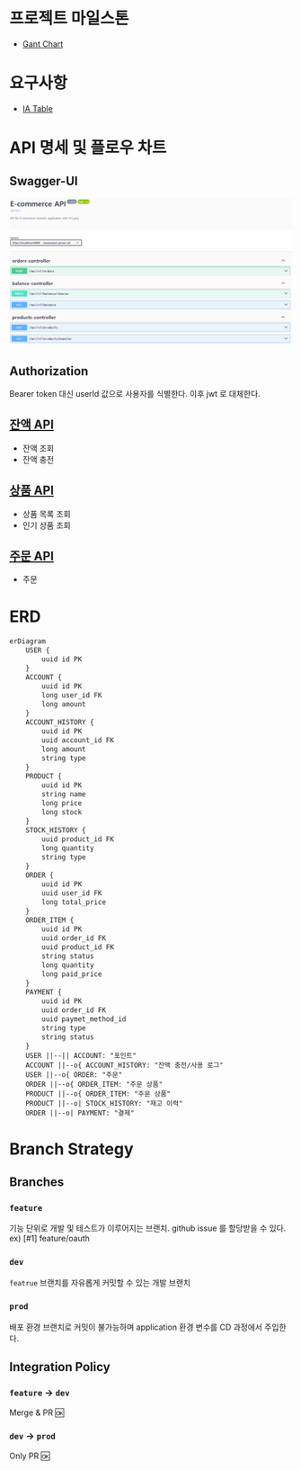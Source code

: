 # 프로젝트 마일스톤

- [Gant Chart](./docs/project/gant.md)

# 요구사항

- [IA Table](./docs/project/requirement.md)

# API 명세 및 플로우 차트

## Swagger-UI

![capture](./docs/.asset/swagger-ui.png)

## Authorization

Bearer token 대신 userId 값으로 사용자를 식별한다.
이후 jwt 로 대체한다.

## [잔액 API](./docs/api/account.md)

- 잔액 조회
- 잔액 충전

## [상품 API](./docs/api/products.md)

- 상품 목록 조회
- 인기 상품 조회

## [주문 API](./docs/api/orders.md)

- 주문

# ERD

```mermaid
erDiagram
    USER {
        uuid id PK
    }
    ACCOUNT {
        uuid id PK
        long user_id FK
        long amount
    }
    ACCOUNT_HISTORY {
        uuid id PK
        uuid account_id FK
        long amount
        string type
    }
    PRODUCT {
        uuid id PK
        string name
        long price
        long stock
    }
    STOCK_HISTORY {
        uuid product_id FK
        long quantity
        string type
    }
    ORDER {
        uuid id PK
        uuid user_id FK
        long total_price
    }
    ORDER_ITEM {
        uuid id PK
        uuid order_id FK
        uuid product_id FK
        string status
        long quantity
        long paid_price
    }
    PAYMENT {
        uuid id PK
        uuid order_id FK
        uuid paymet_method_id
        string type
        string status
    }
    USER ||--|| ACCOUNT: "포인트"
    ACCOUNT ||--o{ ACCOUNT_HISTORY: "잔액 충전/사용 로그"
    USER ||--o{ ORDER: "주문"
    ORDER ||--o{ ORDER_ITEM: "주문 상품"
    PRODUCT ||--o{ ORDER_ITEM: "주문 상품"
    PRODUCT ||--o| STOCK_HISTORY: "재고 이력"
    ORDER ||--o| PAYMENT: "결제"
```

# Branch Strategy

## Branches

### `feature`

기능 단위로 개발 및 테스트가 이루어지는 브랜치. github issue 를 할당받을 수 있다. ex) [#1] feature/oauth

### `dev`

`featrue` 브랜치를 자유롭게 커밋할 수 있는 개발 브랜치

### `prod`

배포 환경 브랜치로 커밋이 불가능하며 application 환경 변수를 CD 과정에서 주입한다.

## Integration Policy

### `feature` -> `dev`

Merge & PR :ok:

### `dev` -> `prod`

Only PR :ok: